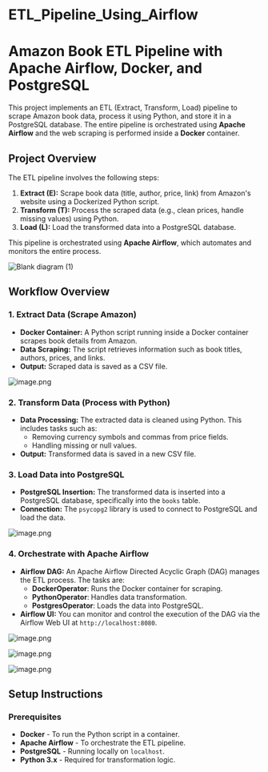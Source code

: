 # ETL_Pipeline_Using_Airflow

# Amazon Book ETL Pipeline with Apache Airflow, Docker, and PostgreSQL

This project implements an ETL (Extract, Transform, Load) pipeline to scrape Amazon book data, process it using Python, and store it in a PostgreSQL database. The entire pipeline is orchestrated using **Apache Airflow** and the web scraping is performed inside a **Docker** container.

## Project Overview

The ETL pipeline involves the following steps:

1. **Extract (E):** Scrape book data (title, author, price, link) from Amazon's website using a Dockerized Python script.
2. **Transform (T):** Process the scraped data (e.g., clean prices, handle missing values) using Python.
3. **Load (L):** Load the transformed data into a PostgreSQL database.

This pipeline is orchestrated using **Apache Airflow**, which automates and monitors the entire process.

![Blank diagram (1)](https://github.com/user-attachments/assets/2ab16a5d-0087-4ae0-803e-9afd1d7d12c4)


## Workflow Overview

### 1. **Extract Data (Scrape Amazon)**
   - **Docker Container:** A Python script running inside a Docker container scrapes book details from Amazon.
   - **Data Scraping:** The script retrieves information such as book titles, authors, prices, and links.
   - **Output:** Scraped data is saved as a CSV file.

![image.png](https://prod-files-secure.s3.us-west-2.amazonaws.com/95e75144-f956-4e60-bea7-299d210aa570/10aba727-d361-4737-843f-68bc67d3d9ba/image.png)

### 2. **Transform Data (Process with Python)**
   - **Data Processing:** The extracted data is cleaned using Python. This includes tasks such as:
     - Removing currency symbols and commas from price fields.
     - Handling missing or null values.
   - **Output:** Transformed data is saved in a new CSV file.

### 3. **Load Data into PostgreSQL**
   - **PostgreSQL Insertion:** The transformed data is inserted into a PostgreSQL database, specifically into the `books` table.
   - **Connection:** The `psycopg2` library is used to connect to PostgreSQL and load the data.

![image.png](https://prod-files-secure.s3.us-west-2.amazonaws.com/95e75144-f956-4e60-bea7-299d210aa570/d0bb4b1c-14c8-4442-b62d-a3129d2a1305/image.png)

### 4. **Orchestrate with Apache Airflow**
   - **Airflow DAG:** An Apache Airflow Directed Acyclic Graph (DAG) manages the ETL process. The tasks are:
     - **DockerOperator**: Runs the Docker container for scraping.
     - **PythonOperator**: Handles data transformation.
     - **PostgresOperator**: Loads the data into PostgreSQL.
   - **Airflow UI:** You can monitor and control the execution of the DAG via the Airflow Web UI at `http://localhost:8080`.

![image.png](https://prod-files-secure.s3.us-west-2.amazonaws.com/95e75144-f956-4e60-bea7-299d210aa570/7abdf90c-1525-4f48-b381-43fa7cdf6c15/image.png)

![image.png](https://prod-files-secure.s3.us-west-2.amazonaws.com/95e75144-f956-4e60-bea7-299d210aa570/3ce45275-66ba-4414-8e80-24acd52928ef/image.png)

![image.png](https://prod-files-secure.s3.us-west-2.amazonaws.com/95e75144-f956-4e60-bea7-299d210aa570/1528f817-07b8-4395-a4f2-4603f3b63d80/image.png)

## Setup Instructions

### Prerequisites

- **Docker** - To run the Python script in a container.
- **Apache Airflow** - To orchestrate the ETL pipeline.
- **PostgreSQL** - Running locally on `localhost`.
- **Python 3.x** - Required for transformation logic.


  
